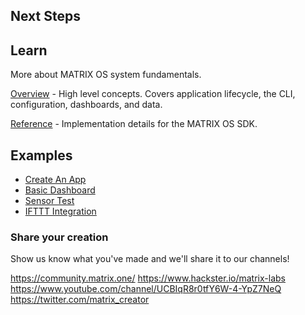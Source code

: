 ## Next Steps

## Learn

More about MATRIX OS system fundamentals. 

[Overview](../overview/index.md) - High level concepts. Covers application lifecycle, the CLI, configuration, dashboards, and data.

[Reference](../reference/index.md) - Implementation details for the MATRIX OS SDK.

## Examples

* [Create An App](../examples/app-create.md)
* [Basic Dashboard](../examples/dash-create.md)
* [Sensor Test](../examples/sensor-test.md)
* [IFTTT Integration](../examples/ifttt.md)


### Share your creation

Show us know what you've made and we'll share it to our channels! 

<https://community.matrix.one/>
<https://www.hackster.io/matrix-labs>
<https://www.youtube.com/channel/UCBIqR8r0tfY6W-4-YpZ7NeQ>
<https://twitter.com/matrix_creator>
